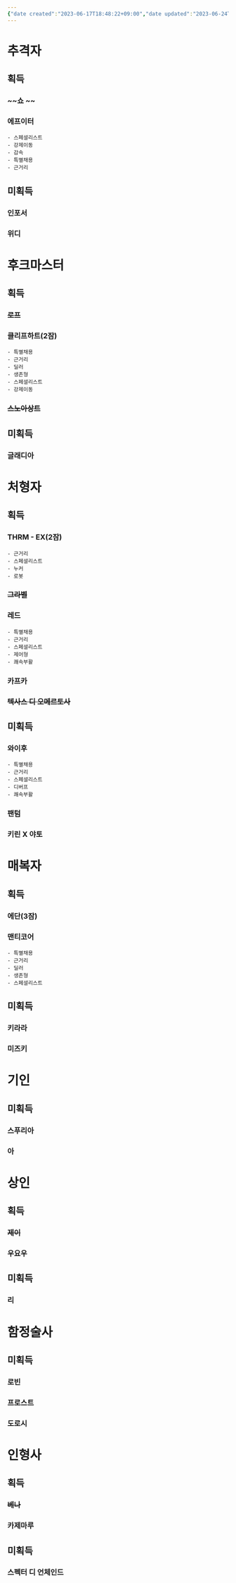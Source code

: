```yaml
---
{"date created":"2023-06-17T18:48:22+09:00","date updated":"2023-06-24T13:30:42+09:00","dg-publish":true,"permalink":"/3_블로그/3_게임/명일방주 획득 캐릭터/스페셜리스트/","dgPassFrontmatter":true,"noteIcon":""}
---
```


# 추격자
## 획득
### ~~쇼 ~~
### 에프이터
	- 스페셜리스트
	- 강제이동
	- 감속
	- 특별채용
	- 근거리

## 미획득
### 인포서
### 위디

# 후크마스터
## 획득
### ~~로프~~
### 클리프하트(2잠)
	- 특별채용
	- 근거리
	- 딜러
	- 생존형
	- 스페셜리스트
	- 강제이동
### ~~스노아상트~~

## 미획득
### 글래디아

# 처형자
## 획득
### THRM - EX(2잠)
	- 근거리
	- 스페셜리스트
	- 누커
	- 로봇
### ~~그라벨~~
### 레드
	- 특별채용
	- 근거리
	- 스페셜리스트
	- 제어형
	- 쾌속부활
### 카프카
### ~~텍사스 디 오메르토사~~

## 미획득
### 와이후
	- 특별채용
	- 근거리
	- 스페셜리스트
	- 디버프
	- 쾌속부활
### 팬텀
### 키린 X 야토

# 매복자
## 획득
### 에단(3잠)
### 맨티코어
	- 특별채용
	- 근거리
	- 딜러
	- 생존형
	- 스페셜리스트
## 미획득
### 키라라
### 미즈키

# 기인
## 미획득
### 스푸리아
### 아

# 상인
## 획득
### ~~제이~~
### 우요우

## 미획득
### 리

# 함정술사
## 미획득
### 로빈
### 프로스트
### 도로시

# 인형사
## 획득
### ~~베나~~
### 카제마루

## 미획득
### 스펙터 디 언체인드
